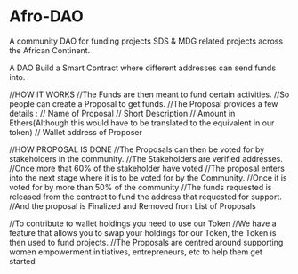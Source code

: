 # Afro-DAO
A community DAO for funding projects SDS &amp; MDG related projects across the African Continent.

A DAO
Build a Smart Contract where different addresses can send funds into.

//HOW IT WORKS
//The Funds are then meant to fund certain activities.
//So people can create a Proposal to get funds.
//The Proposal provides a few details :
//	Name of Proposal
//	Short Description
//	Amount in Ethers(Although this would have to be translated to the equivalent in our token)
//	Wallet address of Proposer

//HOW PROPOSAL IS DONE
//The Proposals can then be voted for by stakeholders in the community.
//The Stakeholders are verified addresses.
//Once more that 60% of the stakeholder have voted
//The proposal enters into the next stage where it is to be voted for by the Community.
//Once it is voted for by more than 50% of the community
//The funds requested is released from the contract to fund the address that requested for support.
//And the proposal is Finalized and Removed from List of Proposals

//To contribute to wallet holdings you need to use our Token
//We have a feature that allows you to swap your holdings for our Token, the Token is then used to fund projects.
//The Proposals are centred around supporting women empowerment initiatives, entrepreneurs, etc to help them get started


